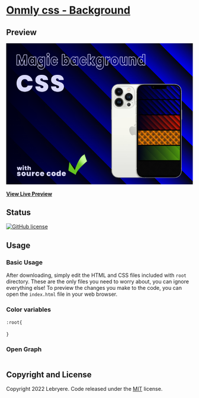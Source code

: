 # [Onmly css - Background](https://lebryere.github.io/magic_background_3_1/)

## Preview

[![Resume Preview](https://raw.githubusercontent.com/LeBryere/magic_background_3_1/master/preview.png)](https://lebryere.github.io/magic_background_3_1/)

**[View Live Preview](https://lebryere.github.io/magic_background_3_1/)**

## Status

[![GitHub license](https://img.shields.io/badge/license-MIT-green?&style=plastic)](https://raw.githubusercontent.com/LeBryere/magic_background_3_1/master/LICENSE)

## Usage

### Basic Usage

After downloading, simply edit the HTML and CSS files included with `root` directory. These are the only files you need to worry about, you can ignore everything else! To preview the changes you make to the code, you can open the `index.html` file in your web browser.

### Color variables
```
:root{

}
```
### Open Graph

```

```

## Copyright and License

Copyright 2022 Lebryere. Code released under the [MIT](https://raw.githubusercontent.com/LeBryere/magic_background_3_1/master/LICENSE) license.
